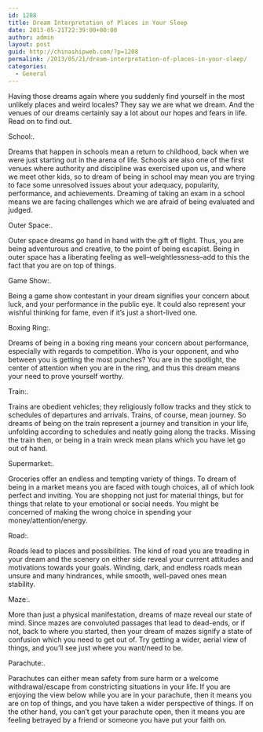 ```yaml
---
id: 1208
title: Dream Interpretation of Places in Your Sleep
date: 2013-05-21T22:39:00+00:00
author: admin
layout: post
guid: http://chinashipweb.com/?p=1208
permalink: /2013/05/21/dream-interpretation-of-places-in-your-sleep/
categories:
  - General
---
```

Having those dreams again where you suddenly find yourself in the most unlikely places and weird locales? They say we are what we dream. And the venues of our dreams certainly say a lot about our hopes and fears in life. Read on to find out.

School:.

Dreams that happen in schools mean a return to childhood, back when we were just starting out in the arena of life. Schools are also one of the first venues where authority and discipline was exercised upon us, and where we meet other kids, so to dream of being in school may mean you are trying to face some unresolved issues about your adequacy, popularity, performance, and achievements. Dreaming of taking an exam in a school means we are facing challenges which we are afraid of being evaluated and judged.

Outer Space:.

Outer space dreams go hand in hand with the gift of flight. Thus, you are being adventurous and creative, to the point of being escapist. Being in outer space has a liberating feeling as well&#8211;weightlessness&#8211;add to this the fact that you are on top of things.

Game Show:.

Being a game show contestant in your dream signifies your concern about luck, and your performance in the public eye. It could also represent your wishful thinking for fame, even if it&#8217;s just a short-lived one.

Boxing Ring:.

Dreams of being in a boxing ring means your concern about performance, especially with regards to competition. Who is your opponent, and who between you is getting the most punches? You are in the spotlight, the center of attention when you are in the ring, and thus this dream means your need to prove yourself worthy.

Train:.

Trains are obedient vehicles; they religiously follow tracks and they stick to schedules of departures and arrivals. Trains, of course, mean journey. So dreams of being on the train represent a journey and transition in your life, unfolding according to schedules and neatly going along the tracks. Missing the train then, or being in a train wreck mean plans which you have let go out of hand.

Supermarket:.

Groceries offer an endless and tempting variety of things. To dream of being in a market means you are faced with tough choices, all of which look perfect and inviting. You are shopping not just for material things, but for things that relate to your emotional or social needs. You might be concerned of making the wrong choice in spending your money/attention/energy.

Road:.

Roads lead to places and possibilities. The kind of road you are treading in your dream and the scenery on either side reveal your current attitudes and motivations towards your goals. Winding, dark, and endless roads mean unsure and many hindrances, while smooth, well-paved ones mean stability.

Maze:.

More than just a physical manifestation, dreams of maze reveal our state of mind. Since mazes are convoluted passages that lead to dead-ends, or if not, back to where you started, then your dream of mazes signify a state of confusion which you need to get out of. Try getting a wider, aerial view of things, and you&#8217;ll see just where you want/need to be.

Parachute:.

Parachutes can either mean safety from sure harm or a welcome withdrawal/escape from constricting situations in your life. If you are enjoying the view below while you are in your parachute, then it means you are on top of things, and you have taken a wider perspective of things. If on the other hand, you can&#8217;t get your parachute open, then it means you are feeling betrayed by a friend or someone you have put your faith on.